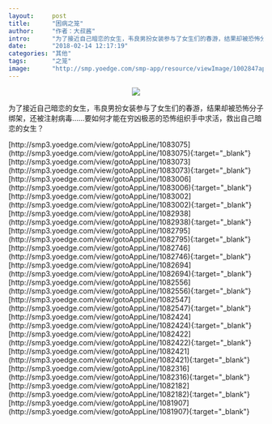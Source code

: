 ```yaml
---
layout:     post
title:      "困病之笼"
author:     "作者：大叔酱"
intro:      "为了接近自己暗恋的女生，韦良男扮女装参与了女生们的春游，结果却被恐怖分子绑架，还被注射病毒……要如何才能在穷凶极恶的恐怖组织手中求活，救出自己暗恋的女生？"
date:       "2018-02-14 12:17:19"
categories: "其他"
tags:       "之笼"
image:      "http://smp.yoedge.com/smp-app/resource/viewImage/1002847appline.png"
---
```

<div style="text-align: center">
<p><img src="http://smp.yoedge.com/smp-app/resource/viewImage/1002847appline.png"/></p>
</div>
<p class="post-meta">
<span>为了接近自己暗恋的女生，韦良男扮女装参与了女生们的春游，结果却被恐怖分子绑架，还被注射病毒……要如何才能在穷凶极恶的恐怖组织手中求活，救出自己暗恋的女生？</span>
</p>
[http://smp3.yoedge.com/view/gotoAppLine/1083075](http://smp3.yoedge.com/view/gotoAppLine/1083075){:target="_blank"}
[http://smp3.yoedge.com/view/gotoAppLine/1083073](http://smp3.yoedge.com/view/gotoAppLine/1083073){:target="_blank"}
[http://smp3.yoedge.com/view/gotoAppLine/1083006](http://smp3.yoedge.com/view/gotoAppLine/1083006){:target="_blank"}
[http://smp3.yoedge.com/view/gotoAppLine/1083002](http://smp3.yoedge.com/view/gotoAppLine/1083002){:target="_blank"}
[http://smp3.yoedge.com/view/gotoAppLine/1082938](http://smp3.yoedge.com/view/gotoAppLine/1082938){:target="_blank"}
[http://smp3.yoedge.com/view/gotoAppLine/1082795](http://smp3.yoedge.com/view/gotoAppLine/1082795){:target="_blank"}
[http://smp3.yoedge.com/view/gotoAppLine/1082746](http://smp3.yoedge.com/view/gotoAppLine/1082746){:target="_blank"}
[http://smp3.yoedge.com/view/gotoAppLine/1082694](http://smp3.yoedge.com/view/gotoAppLine/1082694){:target="_blank"}
[http://smp3.yoedge.com/view/gotoAppLine/1082556](http://smp3.yoedge.com/view/gotoAppLine/1082556){:target="_blank"}
[http://smp3.yoedge.com/view/gotoAppLine/1082547](http://smp3.yoedge.com/view/gotoAppLine/1082547){:target="_blank"}
[http://smp3.yoedge.com/view/gotoAppLine/1082424](http://smp3.yoedge.com/view/gotoAppLine/1082424){:target="_blank"}
[http://smp3.yoedge.com/view/gotoAppLine/1082422](http://smp3.yoedge.com/view/gotoAppLine/1082422){:target="_blank"}
[http://smp3.yoedge.com/view/gotoAppLine/1082421](http://smp3.yoedge.com/view/gotoAppLine/1082421){:target="_blank"}
[http://smp3.yoedge.com/view/gotoAppLine/1082316](http://smp3.yoedge.com/view/gotoAppLine/1082316){:target="_blank"}
[http://smp3.yoedge.com/view/gotoAppLine/1082182](http://smp3.yoedge.com/view/gotoAppLine/1082182){:target="_blank"}
[http://smp3.yoedge.com/view/gotoAppLine/1081907](http://smp3.yoedge.com/view/gotoAppLine/1081907){:target="_blank"}


